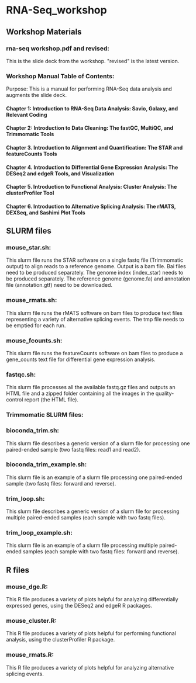 # RNA-Seq_workshop

## Workshop Materials
### rna-seq workshop.pdf and revised:
This is the slide deck from the workshop. "revised" is the latest version.

### Workshop Manual Table of Contents:
Purpose: This is a manual for performing RNA-Seq data analysis and augments the slide deck.

#### Chapter 1: Introduction to RNA-Seq Data Analysis: Savio, Galaxy, and Relevant Coding
#### Chapter 2: Introduction to Data Cleaning: The fastQC, MultiQC, and Trimmomatic Tools
#### Chapter 3. Introduction to Alignment and Quantification: The STAR and featureCounts Tools
#### Chapter 4. Introduction to Differential Gene Expression Analysis: The DESeq2 and edgeR Tools, and Visualization
#### Chapter 5. Introduction to Functional Analysis: Cluster Analysis: The clusterProfiler Tool
#### Chapter 6. Introduction to Alternative Splicing Analysis: The rMATS, DEXSeq, and Sashimi Plot Tools

## SLURM files
### mouse_star.sh: 
This slurm file runs the STAR software on a single fastq file (Trimmomatic output) to align reads to a reference genome. Output is a bam file. Bai files need to be produced separately. The genome index (index_star) needs to be produced separately. The reference genome (genome.fa) and annotation file (annotation.gtf) need to be downloaded.
### mouse_rmats.sh:
This slurm file runs the rMATS software on bam files to produce text files representing a variety of alternative splicing events. The tmp file needs to be emptied for each run.
### mouse_fcounts.sh:
This slurm file runs the featureCounts software on bam files to produce a gene_counts text file for differential gene expression analysis.
### fastqc.sh:
This slurm file processes all the available fastq.gz files and outputs an HTML file and a zipped folder containing all the images in the quality-control report (the HTML file).

### Trimmomatic SLURM files:
### bioconda_trim.sh: 
This slurm file describes a generic version of a slurm file for processing one paired-ended sample (two fastq files: read1 and read2). 
### bioconda_trim_example.sh: 
This slurm file is an example of a slurm file processing one paired-ended sample (two fastq files: forward and reverse). 
### trim_loop.sh: 
This slurm file describes a generic version of a slurm file for processing multiple paired-ended samples (each sample with two fastq files).
### trim_loop_example.sh: 
This slurm file is an example of a slurm file processing multiple paired-ended samples (each sample with two fastq files: forward and reverse).

## R files
### mouse_dge.R:
This R file produces a variety of plots helpful for analyzing differentially expressed genes, using the DESeq2 and edgeR R packages.
### mouse_cluster.R:
This R file produces a variety of plots helpful for performing functional analysis, using the clusterProfiler R package.
### mouse_rmats.R:
This R file produces a variety of plots helpful for analyzing alternative splicing events.

